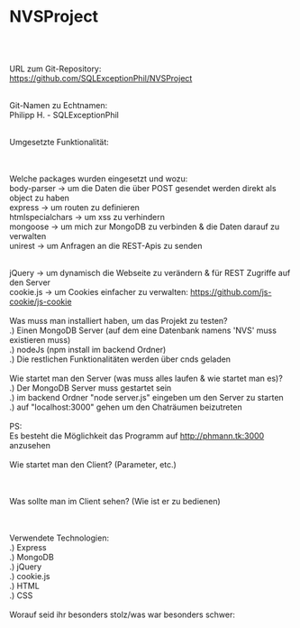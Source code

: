 # NVSProject

<br><br>

URL zum Git-Repository:
<br>
https://github.com/SQLExceptionPhil/NVSProject
<br><br>

Git-Namen zu Echtnamen:
<br>
Philipp H. - SQLExceptionPhil
<br><br>

Umgesetzte Funktionalität:
<br>

<br><br>
Welche packages wurden eingesetzt und wozu:
<br>
body-parser -> um die Daten die über POST gesendet werden direkt als object zu haben <br>
express -> um routen zu definieren <br>
htmlspecialchars -> um xss zu verhindern <br>
mongoose -> um mich zur MongoDB zu verbinden & die Daten darauf zu verwalten<br>
unirest -> um Anfragen an die REST-Apis zu senden <br><br>

jQuery -> um dynamisch die Webseite zu verändern & für REST Zugriffe auf den Server <br>
cookie.js -> um Cookies einfacher zu verwalten: https://github.com/js-cookie/js-cookie
<br><br>
Was muss man installiert haben, um das Projekt zu testen?
<br>
.) Einen MongoDB Server (auf dem eine Datenbank namens 'NVS' muss existieren muss) <br>
.) nodeJs (npm install im backend Ordner) <br>
.) Die restlichen Funktionalitäten werden über cnds geladen
<br><br>
Wie startet man den Server (was muss alles laufen & wie startet man es)?
<br>
.) Der MongoDB Server muss gestartet sein <br>
.) im backend Ordner "node server.js" eingeben um den Server zu starten <br>
.) auf "localhost:3000" gehen um den Chaträumen beizutreten <br>
<br>
PS:<br>
Es besteht die Möglichkeit das Programm auf http://phmann.tk:3000 anzusehen
<br><br>
Wie startet man den Client? (Parameter, etc.)
<br>

<br><br>
Was sollte man im Client sehen? (Wie ist er zu bedienen)
<br>

<br><br>
Verwendete Technologien:
<br>
.) Express <br>
.) MongoDB <br>
.) jQuery <br>
.) cookie.js <br>
.) HTML <br>
.) CSS
<br><br>
Worauf seid ihr besonders stolz/was war besonders schwer:
<br>

